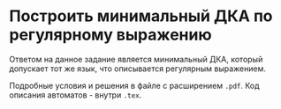 #  Построить минимальный ДКА по регулярному выражению
Ответом на данное задание является минимальный ДКА, который допускает 
тот же язык, что описывается регулярным выражением.

Подробные условия и решения в файле с расширением `.pdf`. Код описания автоматов - внутри `.tex`.
